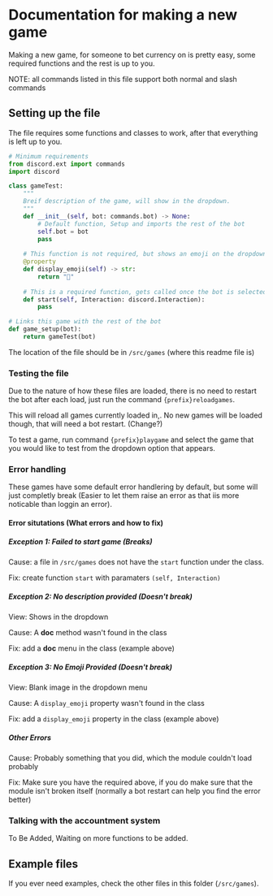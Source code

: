 # Documentation for making a new game

Making a new game, for someone to bet currency on is pretty easy, some required functions and the rest is up to you.

NOTE: all commands listed in this file support both normal and slash commands

## Setting up the file

The file requires some functions and classes to work, after that everything is left up to you.

```py
# Minimum requirements
from discord.ext import commands
import discord

class gameTest:
    """
    Breif description of the game, will show in the dropdown.
    """
    def __init__(self, bot: commands.bot) -> None:
        # Default function, Setup and imports the rest of the bot
        self.bot = bot
        pass
    
    # This function is not required, but shows an emoji on the dropdown
    @property
    def display_emoji(self) -> str:
        return "🧪"
    
    # This is a required function, gets called once the bot is selected. Lets the bot do stuff
    def start(self, Interaction: discord.Interaction):
        pass

# Links this game with the rest of the bot
def game_setup(bot):
    return gameTest(bot)
```

The location of the file should be in `/src/games` (where this readme file is)

### Testing the file

Due to the nature of how these files are loaded, there is no need to restart the bot after each load, just run the command `{prefix}reloadgames`.

This will reload all games currently loaded in,. No new games will be loaded though, that will need a bot restart. (Change?)

To test a game, run command `{prefix}playgame` and select the game that you would like to test from the dropdown option that appears.

### Error handling

These games have some default error handlering by default, but some will just completly break (Easier to let them raise an error as that iis more noticable than loggin an error).

#### Error situtations (What errors and how to fix)

##### Exception 1: Failed to start game (Breaks)

Cause: a file in `/src/games` does not have the `start` function under the class.

Fix: create function `start` with paramaters `(self, Interaction)`

##### Exception 2: No description provided (Doesn't break)

View: Shows in the dropdown

Cause: A __doc__ method wasn't found in the class

Fix: add a __doc__ menu in the class (example above)

##### Exception 3: No Emoji Provided (Doesn't break)

View: Blank image in the dropdown menu

Cause: A `display_emoji` property wasn't found in the class

Fix: add a `display_emoji` property in the class (example above)

##### Other Errors

Cause: Probably something that you did, which the module couldn't load probably

Fix: Make sure you have the required above, if you do make sure that the module isn't broken itself (normally a bot restart can help you find the error better)

### Talking with the accountment system

To Be Added, Waiting on more functions to be added.

## Example files

If you ever need examples, check the other files in this folder (`/src/games`).
